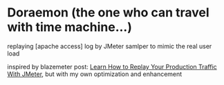 # Doraemon (the one who can travel with time machine...)  
replaying [apache access] log by JMeter samlper to mimic the real user load

inspired by blazemeter post: [Learn How to Replay Your Production Traffic With JMeter](http://blazemeter.com/blog/stop-making-assumptions-learn-how-replay-your-production-traffic-jmeter), but with my own optimization and enhancement  
